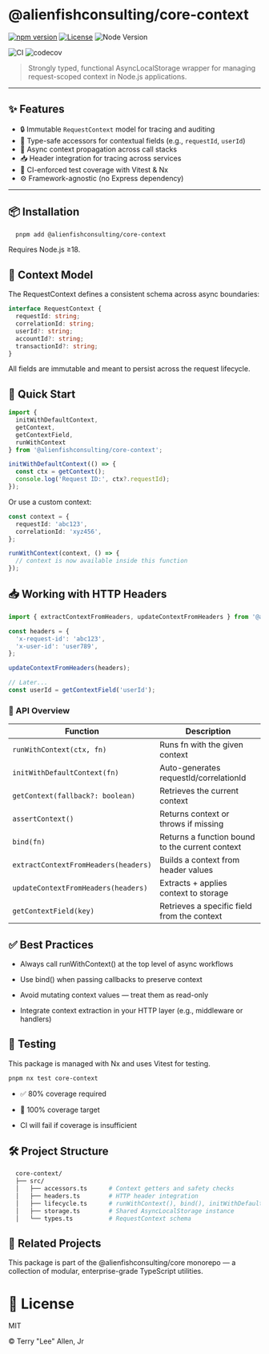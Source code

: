 # @alienfishconsulting/core-context

[![npm version](https://img.shields.io/npm/v/@alienfishconsulting/core-context.svg)](https://www.npmjs.com/package/@alienfishconsulting/core-context)
[![License](https://img.shields.io/npm/l/@alienfishconsulting/core-context.svg)](./LICENSE)
![Node Version](https://img.shields.io/badge/node-%3E%3D18.0.0-brightgreen.svg)

![CI](https://github.com/alienfish-consulting/core/actions/workflows/ci.yml/badge.svg?branch=development)
![codecov](https://codecov.io/gh/alienfish-consulting/core/branch/main/graph/badge.svg)

> Strongly typed, functional AsyncLocalStorage wrapper for managing request-scoped context in Node.js applications.

---

## ✨ Features

- 🔒 Immutable `RequestContext` model for tracing and auditing
- 🧠 Type-safe accessors for contextual fields (e.g., `requestId`, `userId`)
- 🔁 Async context propagation across call stacks
- 📥 Header integration for tracing across services
- 🧪 CI-enforced test coverage with Vitest & Nx
- ⚙️ Framework-agnostic (no Express dependency)

---

## 📦 Installation

```bash
  pnpm add @alienfishconsulting/core-context
```

Requires Node.js ≥18.

## 🧱 Context Model
The RequestContext defines a consistent schema across async boundaries:

```ts
interface RequestContext {
  requestId: string;
  correlationId: string;
  userId?: string;
  accountId?: string;
  transactionId?: string;
}
```

All fields are immutable and meant to persist across the request lifecycle.

## 🚀 Quick Start

```ts
import {
  initWithDefaultContext,
  getContext,
  getContextField,
  runWithContext
} from '@alienfishconsulting/core-context';

initWithDefaultContext(() => {
  const ctx = getContext();
  console.log('Request ID:', ctx?.requestId);
});
```

Or use a custom context:

```ts
const context = {
  requestId: 'abc123',
  correlationId: 'xyz456',
};

runWithContext(context, () => {
  // context is now available inside this function
});
```

## 📥 Working with HTTP Headers
```ts
import { extractContextFromHeaders, updateContextFromHeaders } from '@alienfishconsulting/core-context';

const headers = {
  'x-request-id': 'abc123',
  'x-user-id': 'user789',
};

updateContextFromHeaders(headers);

// Later...
const userId = getContextField('userId');
```

### 🔧 API Overview

| Function |Description |
|--|--|
| `runWithContext(ctx, fn)` |	Runs fn with the given context |
| `initWithDefaultContext(fn)` |	Auto-generates requestId/correlationId |
| `getContext(fallback?: boolean)` |	Retrieves the current context |
| `assertContext()` |	Returns context or throws if missing |
| `bind(fn)` |	Returns a function bound to the current context |
| `extractContextFromHeaders(headers)` |	Builds a context from header values |
| `updateContextFromHeaders(headers)`	| Extracts + applies context to storage |
| `getContextField(key)` |	Retrieves a specific field from the context |


## ✅ Best Practices

- Always call runWithContext() at the top level of async workflows

- Use bind() when passing callbacks to preserve context

- Avoid mutating context values — treat them as read-only

- Integrate context extraction in your HTTP layer (e.g., middleware or handlers)

## 🧪 Testing
This package is managed with Nx and uses Vitest for testing.

```bash
pnpm nx test core-context
```

- ✅ 80% coverage required

- 🎯 100% coverage target

- CI will fail if coverage is insufficient

## 🛠 Project Structure
```bash
  core-context/
  ├── src/
  │   ├── accessors.ts      # Context getters and safety checks
  │   ├── headers.ts        # HTTP header integration
  │   ├── lifecycle.ts      # runWithContext(), bind(), initWithDefaultContext()
  │   ├── storage.ts        # Shared AsyncLocalStorage instance
  │   └── types.ts          # RequestContext schema
```

## 🧩 Related Projects
This package is part of the @alienfishconsulting/core monorepo — a collection of modular, enterprise-grade TypeScript utilities.

# 📄 License

MIT 

© Terry "Lee" Allen, Jr

